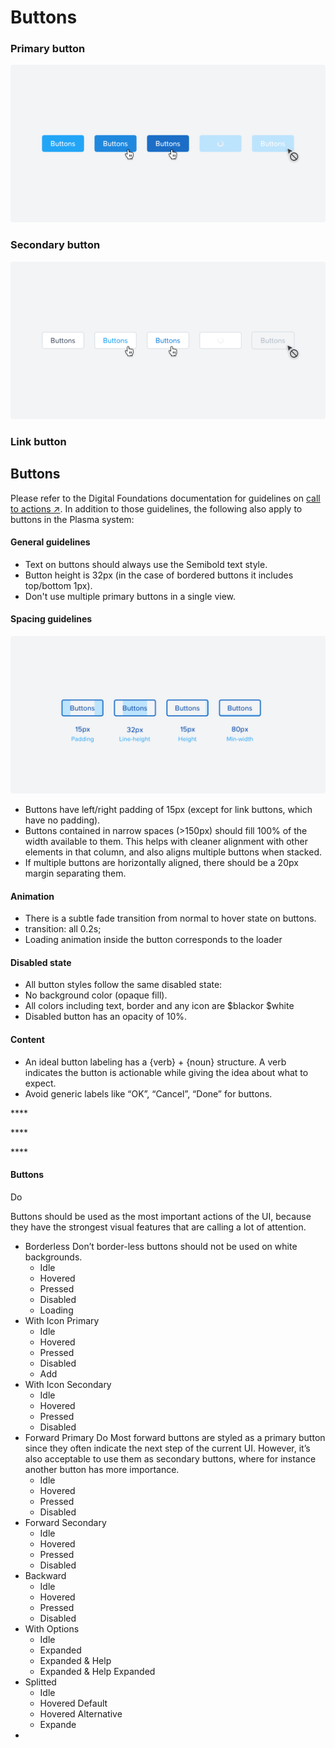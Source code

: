 # Buttons

### **Primary button**

![](../../.gitbook/assets/4.png)

### **Secondary button**

![](../../.gitbook/assets/5%20%281%29.png)

### **Link button**

## **Buttons**

Please refer to the Digital Foundations documentation for guidelines on [call to actions ↗](https://digital-foundations.netlify.com/cta/). In addition to those guidelines, the following also apply to buttons in the Plasma system:

#### **General guidelines**

* Text on buttons should always use the Semibold text style.
* Button height is 32px \(in the case of bordered buttons it includes top/bottom 1px\).
* Don't use multiple primary buttons in a single view.

#### **Spacing guidelines**

![](../../.gitbook/assets/1%20%282%29.png)

* Buttons have left/right padding of 15px \(except for link buttons, which have no padding\).
* Buttons contained in narrow spaces \(&gt;150px\) should fill 100% of the width available to them. This helps with cleaner alignment with other elements in that column, and also aligns multiple buttons when stacked.
* If multiple buttons are horizontally aligned, there should be a 20px margin separating them.

#### **Animation**

* There is a subtle fade transition from normal to hover state on buttons.
* transition: all 0.2s;
* Loading animation inside the button corresponds to the loader

#### **Disabled state**

* All button styles follow the same disabled state:
* No background color \(opaque fill\).
* All colors including text, border and any icon are $blackor $white
* Disabled button has an opacity of 10%.

#### **Content**

* An ideal button labeling has a {verb} + {noun} structure. A verb indicates the button is actionable while giving the idea about what to expect.
* Avoid generic labels like “OK”, “Cancel”, “Done” for buttons.

\*\*\*\*

\*\*\*\*

\*\*\*\*

#### **Buttons**

Do

Buttons should be used as the most important actions of the UI, because they have the strongest visual features that are calling a lot of attention.



* Borderless Don’t border-less buttons should not be used on white backgrounds.
  * Idle
  * Hovered
  * Pressed
  * Disabled
  * Loading
* With Icon Primary
  * Idle
  * Hovered
  * Pressed
  * Disabled
  * Add
* With Icon Secondary
  * Idle
  * Hovered
  * Pressed
  * Disabled
* Forward Primary Do Most forward buttons are styled as a primary button since they often indicate the next step of the current UI. However, it’s also acceptable to use them as secondary buttons, where for instance another button has more importance.
  * Idle
  * Hovered
  * Pressed
  * Disabled
* Forward Secondary
  * Idle
  * Hovered
  * Pressed
  * Disabled
* Backward
  * Idle
  * Hovered
  * Pressed
  * Disabled
* With Options
  * Idle
  * Expanded
  * Expanded & Help
  * Expanded & Help Expanded
* Splitted
  * Idle
  * Hovered Default
  * Hovered Alternative
  * Expande
* 
